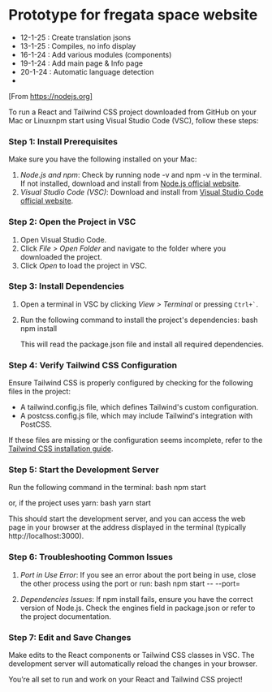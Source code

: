 # Prototype for fregata space website

- 12-1-25 : Create translation jsons
- 13-1-25 : Compiles, no info display
- 16-1-24 : Add various modules (components)
- 19-1-24 : Add main page & Info page
- 20-1-24 : Automatic language detection
- 

[From https://nodejs.org]

To run a React and Tailwind CSS project downloaded from GitHub on your Mac or Linuxnpm start
 using Visual Studio Code (VSC), follow these steps:

### Step 1: Install Prerequisites
Make sure you have the following installed on your Mac:
1. *Node.js and npm*: Check by running node -v and npm -v in the terminal. If not installed, download and install from [Node.js official website](https://nodejs.org/).
2. *Visual Studio Code (VSC)*: Download and install from [Visual Studio Code official website](https://code.visualstudio.com/).

### Step 2: Open the Project in VSC
1. Open Visual Studio Code.
2. Click *File > Open Folder* and navigate to the folder where you downloaded the project.
3. Click *Open* to load the project in VSC.

### Step 3: Install Dependencies
1. Open a terminal in VSC by clicking *View > Terminal* or pressing `` Ctrl+` ``.
2. Run the following command to install the project's dependencies:
   bash
   npm install
   
   This will read the package.json file and install all required dependencies.

### Step 4: Verify Tailwind CSS Configuration
Ensure Tailwind CSS is properly configured by checking for the following files in the project:
- A tailwind.config.js file, which defines Tailwind's custom configuration.
- A postcss.config.js file, which may include Tailwind's integration with PostCSS.

If these files are missing or the configuration seems incomplete, refer to the [Tailwind CSS installation guide](https://tailwindcss.com/docs/installation).

### Step 5: Start the Development Server
Run the following command in the terminal:
bash
npm start

or, if the project uses yarn:
bash
yarn start


This should start the development server, and you can access the web page in your browser at the address displayed in the terminal (typically http://localhost:3000).

### Step 6: Troubleshooting Common Issues
1. *Port in Use Error*: If you see an error about the port being in use, close the other process using the port or run:
   bash
   npm start -- --port=<new-port>
   
2. *Dependencies Issues*: If npm install fails, ensure you have the correct version of Node.js. Check the engines field in package.json or refer to the project documentation.

### Step 7: Edit and Save Changes
Make edits to the React components or Tailwind CSS classes in VSC. The development server will automatically reload the changes in your browser.

You’re all set to run and work on your React and Tailwind CSS project!
